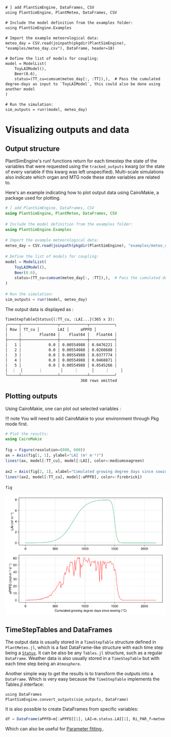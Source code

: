 ```@setup usepkg
# ] add PlantSimEngine, DataFrames, CSV
using PlantSimEngine, PlantMeteo, DataFrames, CSV

# Include the model definition from the examples folder:
using PlantSimEngine.Examples

# Import the example meteorological data:
meteo_day = CSV.read(joinpath(pkgdir(PlantSimEngine), "examples/meteo_day.csv"), DataFrame, header=18)

# Define the list of models for coupling:
model = ModelList(
    ToyLAIModel(),
    Beer(0.6),
    status=(TT_cu=cumsum(meteo_day[:, :TT]),),  # Pass the cumulated degree-days as input to `ToyLAIModel`, this could also be done using another model
)

# Run the simulation:
sim_outputs = run!(model, meteo_day)

```

# Visualizing outputs and data

## Output structure

PlantSimEngine's run! functions return for each timestep the state of the variables that were requested using the `tracked_outputs` kwarg (or the state of every variable if this kwarg was left unspecified). Multi-scale simulations also indicate which organ and MTG node these state variables are related to.

Here's an example indicating how to plot output data using CairoMakie, a package used for plotting.

```julia
# ] add PlantSimEngine, DataFrames, CSV
using PlantSimEngine, PlantMeteo, DataFrames, CSV

# Include the model definition from the examples folder:
using PlantSimEngine.Examples

# Import the example meteorological data:
meteo_day = CSV.read(joinpath(pkgdir(PlantSimEngine), "examples/meteo_day.csv"), DataFrame, header=18)

# Define the list of models for coupling:
model = ModelList(
    ToyLAIModel(),
    Beer(0.6),
    status=(TT_cu=cumsum(meteo_day[:, :TT]),),  # Pass the cumulated degree-days as input to `ToyLAIModel`, this could also be done using another model
)

# Run the simulation:
sim_outputs = run!(model, meteo_day)

```

The output data is displayed as :

```
TimeStepTable{Status{(:TT_cu, :LAI...}(365 x 3):
╭─────┬────────────────┬────────────┬───────────╮
│ Row │ TT_cu │        LAI │     aPPFD │
│     │        Float64 │    Float64 │   Float64 │
├─────┼────────────────┼────────────┼───────────┤
│   1 │            0.0 │ 0.00554988 │ 0.0476221 │
│   2 │            0.0 │ 0.00554988 │ 0.0260688 │
│   3 │            0.0 │ 0.00554988 │ 0.0377774 │
│   4 │            0.0 │ 0.00554988 │ 0.0468871 │
│   5 │            0.0 │ 0.00554988 │ 0.0545266 │
│  ⋮  │       ⋮        │     ⋮      │     ⋮     │
╰─────┴────────────────┴────────────┴───────────╯
                                 360 rows omitted
```

## Plotting outputs

Using CairoMakie, one can plot out selected variables :

!!! note
    You will need to add CairoMakie to your environment through Pkg mode first.

```julia
# Plot the results:
using CairoMakie

fig = Figure(resolution=(800, 600))
ax = Axis(fig[1, 1], ylabel="LAI (m² m⁻²)")
lines!(ax, model[:TT_cu], model[:LAI], color=:mediumseagreen)

ax2 = Axis(fig[2, 1], xlabel="Cumulated growing degree days since sowing (°C)", ylabel="aPPFD (mol m⁻² d⁻¹)")
lines!(ax2, model[:TT_cu], model[:aPPFD], color=:firebrick1)

fig
```

![LAI Growth and light interception](../www/LAI_growth2.png)

## TimeStepTables and DataFrames

The output data is usually stored in a `TimeStepTable` structure defined in `PlantMeteo.jl`, which is a fast DataFrame-like structure with each time step being a [`Status`](@ref). It can be also be any `Tables.jl` structure, such as a regular `DataFrame`. Weather data is also usually stored in a `TimeStepTable` but with each time step being an `Atmosphere`.

Another simple way to get the results is to transform the outputs into a `DataFrame`. Which is very easy because the `TimeStepTable` implements the Tables.jl interface:

```@example usepkg
using DataFrames
PlantSimEngine.convert_outputs(sim_outputs, DataFrame)
```

It is also possible to create DataFrames from specific variables:

```julia
df = DataFrame(aPPFD=m[:aPPFD][1], LAI=m.status.LAI[1], Ri_PAR_f=meteo.Ri_PAR_f[1])
```

Which can also be useful for [Parameter fitting ](@ref).